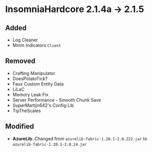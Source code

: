 # InsomniaHardcore 2.1.4a -> 2.1.5

## Added

- Log Cleaner
- Mmm Indicators `Client`
## Removed

- Crafting Manipulator
- DoesPotatoTick?
- Faux Custom Entity Data
- LiLaC
- Memory Leak Fix
- Server Performance - Smooth Chunk Save
- SuperMartijn642's Config Lib
- TipTheScales
## Modified

- **AzureLib**: Changed from `azurelib-fabric-1.20.1-2.0.222.jar` to `azurelib-fabric-1.20.1-2.0.24.jar`